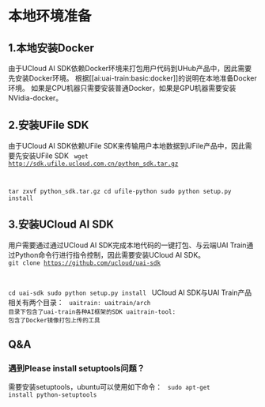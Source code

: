 

# 本地环境准备

## 1.本地安装Docker
由于UCloud AI SDK依赖Docker环境来打包用户代码到UHub产品中，因此需要先安装Docker环境。
根据[[ai:uai-train:basic:docker]]的说明在本地准备Docker环境。
如果是CPU机器只需要安装普通Docker，如果是GPU机器需要安装NVidia-docker。

## 2.安装UFile SDK
由于UCloud AI SDK依赖UFile SDK来传输用户本地数据到UFile产品中，因此需要先安装UFile SDK 
<code>
wget http://sdk.ufile.ucloud.com.cn/python_sdk.tar.gz

tar zxvf python_sdk.tar.gz
cd ufile-python
sudo python setup.py install
</code>

## 3.安装UCloud AI SDK
用户需要通过通过UCloud AI SDK完成本地代码的一键打包、与云端UAI Train通过Python命令行进行指令控制，因此需要安装UCloud AI SDK。
<code>
git clone https://github.com/ucloud/uai-sdk

cd uai-sdk
sudo python setup.py install
</code>
UCloud AI SDK与UAI Train产品相关有两个目录：
<code>
uaitrain: uaitrain/arch 目录下包含了uai-train各种AI框架的SDK
uaitrain-tool:  包含了Docker镜像打包上传的工具
</code>

## Q&A
### 遇到Please install setuptools问题？

需要安装setuptools，ubuntu可以使用如下命令：
<code>
sudo apt-get install python-setuptools
</code>

